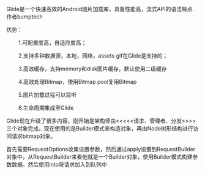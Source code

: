 Glide是一个快速高效的Android图片加载库，具备性能高，流式API的语法特点.作者bumptech

优势：

        1.可配置度高，自适应度高；

        2.支持多钟数据源，本地，网络，assets gif在Glide是支持的；

        3.高效缓存，支持memory和disk图片缓存，默认使用二级缓存

        4.高效处理Bitmap，使用Bitmap pool复用Bitmap

        5.图片加载过程可以监听

        6.生命周期集成至Glide


Glide现在升级了很多内容，刚开始是架构师由<<<<<请求、管理者、分发>>>>三个对象完成。现在使用的是Builder模式来构造对象，再由Node树形结构进行访问请求bitmap对象。

首先需要RequestOptions收集设置参数，然后通过apply设置到RequestBuilder对象中，从RequestBuilder来看他就是一个Builder对象，使用Builder模式构建参数数据。然后使用into将请求加入到队列中